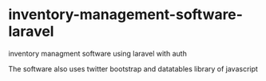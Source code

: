 # inventory-management-software-laravel
 inventory managment software using laravel with auth

The software also uses twitter bootstrap and datatables library of javascript